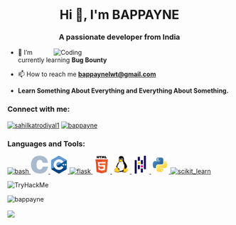 [![]()](https://github.com/BAPPAYNE)
<h1 align="center">Hi 👋, I'm BAPPAYNE</h1>


<h3 align="center">A passionate developer from India</h3>
<p align="left"> <img align="right" alt="Coding" width="400" src="https://external-content.duckduckgo.com/iu/?u=https%3A%2F%2Ftse1.mm.bing.net%2Fth%3Fid%3DOIP.5CZwLt-HSxgaztHi-lxs3gHaFj%26pid%3DApi&f=1&ipt=598084ce3026aac1a31fcf23c80b137d5d4903ff98c809327d789fae2c570806&ipo=images" alt="bappayne" /> </p>

- 🌱 I’m currently learning **Bug Bounty**

- 📫 How to reach me **bappaynelwt@gmail.com**

- **Learn Something About Everything and Everything About Something.**

<h3 align="left">Connect with me:</h3>
<p align="left">
<a href="https://www.hackerrank.com/sahilkatrodiyal1" target="blank"><img align="center" src="https://raw.githubusercontent.com/rahuldkjain/github-profile-readme-generator/master/src/images/icons/Social/hackerrank.svg" alt="sahilkatrodiyal1" height="30" width="40" /></a>
<a href="https://www.leetcode.com/bappayne" target="blank"><img align="center" src="https://raw.githubusercontent.com/rahuldkjain/github-profile-readme-generator/master/src/images/icons/Social/leet-code.svg" alt="bappayne" height="30" width="40" /></a>
</p>

<h3 align="left">Languages and Tools:</h3>
<p align="left"> <a href="https://www.gnu.org/software/bash/" target="_blank" rel="noreferrer"> <img src="https://www.vectorlogo.zone/logos/gnu_bash/gnu_bash-icon.svg" alt="bash" width="40" height="40"/> </a> <a href="https://www.cprogramming.com/" target="_blank" rel="noreferrer"> <img src="https://raw.githubusercontent.com/devicons/devicon/master/icons/c/c-original.svg" alt="c" width="40" height="40"/> </a> <a href="https://www.w3schools.com/cpp/" target="_blank" rel="noreferrer"> <img src="https://raw.githubusercontent.com/devicons/devicon/master/icons/cplusplus/cplusplus-original.svg" alt="cplusplus" width="40" height="40"/> </a> <a href="https://flask.palletsprojects.com/" target="_blank" rel="noreferrer"> <img src="https://img.icons8.com/?size=100&id=ewGOClUtmFX4&format=png&color=000000" alt="flask" width="40" height="40"/> </a> <a href="https://www.w3.org/html/" target="_blank" rel="noreferrer"> <img src="https://raw.githubusercontent.com/devicons/devicon/master/icons/html5/html5-original-wordmark.svg" alt="html5" width="40" height="40"/> </a> <a href="https://www.linux.org/" target="_blank" rel="noreferrer"> <img src="https://raw.githubusercontent.com/devicons/devicon/master/icons/linux/linux-original.svg" alt="linux" width="40" height="40"/> </a> <a href="https://pandas.pydata.org/" target="_blank" rel="noreferrer"> <img src="https://raw.githubusercontent.com/devicons/devicon/2ae2a900d2f041da66e950e4d48052658d850630/icons/pandas/pandas-original.svg" alt="pandas" width="40" height="40"/> </a> <a href="https://www.python.org" target="_blank" rel="noreferrer"> <img src="https://raw.githubusercontent.com/devicons/devicon/master/icons/python/python-original.svg" alt="python" width="40" height="40"/> </a> <a href="https://scikit-learn.org/" target="_blank" rel="noreferrer"> <img src="https://upload.wikimedia.org/wikipedia/commons/0/05/Scikit_learn_logo_small.svg" alt="scikit_learn" width="40" height="40"/> </a> </p>
<img src="https://tryhackme-badges.s3.amazonaws.com/BAPPAYNE.png" onclick="https://tryhackme-badges.s3.amazonaws.com/BAPPAYNE.png" alt="TryHackMe">
<p><img align="center" src="https://github-readme-stats.vercel.app/api/top-langs?username=bappayne&show_icons=true&locale=en&layout=compact" alt="bappayne" /></p>

<p><img align="center" src="https://tryhackme.com/api/v2/badges/public-profile?userPublicId=1186143"/></p>

